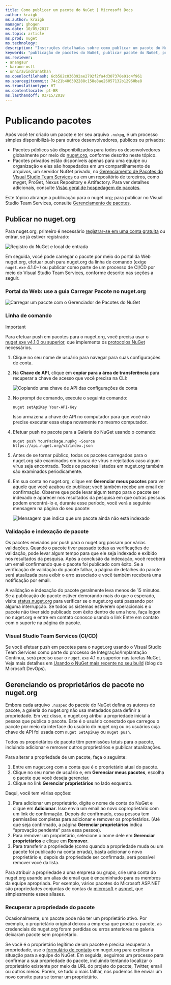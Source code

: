 ```yaml
---
title: Como publicar um pacote do NuGet | Microsoft Docs
author: kraigb
ms.author: kraigb
manager: ghogen
ms.date: 10/05/2017
ms.topic: article
ms.prod: nuget
ms.technology: 
description: "Instruções detalhadas sobre como publicar um pacote do NuGet no nuget.org ou feeds privados e como gerenciar a propriedade de pacote no nuget.org."
keywords: "publicação de pacotes do NuGet, publicar pacote do NuGet, propriedade de pacote do NuGet, publicar no nuget.org, feeds do NuGet privados"
ms.reviewer:
- anangaur
- karann-msft
- unniravindranathan
ms.openlocfilehash: 6cb582c036392ae2792f2fa4d307370e91c4f961
ms.sourcegitcommit: 74c21b406302288c158e8ae26057132b12960be8
ms.translationtype: HT
ms.contentlocale: pt-BR
ms.lasthandoff: 03/15/2018
---
```

# <a name="publishing-packages"></a>Publicando pacotes

Após você ter criado um pacote e ter seu arquivo `.nukpg`, é um processo simples disponibilizá-lo para outros desenvolvedores, públicos ou privados:

- Pacotes públicos são disponibilizados para todos os desenvolvedores globalmente por meio do [nuget.org](https://www.nuget.org/packages/manage/upload), conforme descrito neste tópico.
- Pacotes privados estão disponíveis apenas para uma equipe ou organização e eles são hospedados em um compartilhamento de arquivos, um servidor NuGet privado, no [Gerenciamento de Pacotes do Visual Studio Team Services](https://www.visualstudio.com/docs/package/nuget/publish) ou em um repositório de terceiros, como myget, ProGet, Nexus Repository e Artifactory. Para ver detalhes adicionais, consulte [Visão geral de hospedagem de pacotes](../hosting-packages/overview.md).

Este tópico abrange a publicação para o nuget.org; para publicar no Visual Studio Team Services, consulte [Gerenciamento de pacotes](https://www.visualstudio.com/docs/package/nuget/publish).

## <a name="publish-to-nugetorg"></a>Publicar no nuget.org

Para nuget.org, primeiro é necessário [registrar-se em uma conta gratuita](https://www.nuget.org/users/account/LogOn?returnUrl=%2F) ou entrar, se já estiver registrado:

![Registro do NuGet e local de entrada](media/publish_NuGetSignIn.png)

Em seguida, você pode carregar o pacote por meio do portal da Web nuget.org, efetuar push para nuget.org da linha de comando (exige `nuget.exe` 4.1.0+) ou publicar como parte de um processo de CI/CD por meio do Visual Studio Team Services, conforme descrito nas seções a seguir.

### <a name="web-portal-use-the-upload-package-tab-on-nugetorg"></a>Portal da Web: use a guia Carregar Pacote no nuget.org

![Carregar um pacote com o Gerenciador de Pacotes do NuGet](media/publish_UploadYourPackage.PNG)

### <a name="command-line"></a>Linha de comando

> [!Important]
> Para efetuar push em pacotes para o nuget.org, você precisa usar o [nuget.exe v4.1.0 ou superior](https://www.nuget.org/downloads), que implementa os [protocolos NuGet](../api/nuget-protocols.md) necessários.

1. Clique no seu nome de usuário para navegar para suas configurações de conta.
1. Na **Chave de API**, clique em **copiar para a área de transferência** para recuperar a chave de acesso que você precisa na CLI:

    ![Copiando uma chave de API das configurações de conta](media/publish_APIKey.png)

1. No prompt de comando, execute o seguinte comando:

    ```cli
    nuget setApiKey Your-API-Key
    ```

    Isso armazena a chave de API no computador para que você não precise executar essa etapa novamente no mesmo computador.

1. Efetuar push no pacote para a Galeria do NuGet usando o comando:

    ```cli
    nuget push YourPackage.nupkg -Source https://api.nuget.org/v3/index.json
    ```

1. Antes de se tornar público, todos os pacotes carregados para o nuget.org são examinados em busca de vírus e rejeitados caso algum vírus seja encontrado. Todos os pacotes listados em nuget.org também são examinados periodicamente.

1. Em sua conta no nuget.org, clique em **Gerenciar meus pacotes** para ver aquele que você acabou de publicar; você também recebe um email de confirmação. Observe que pode levar algum tempo para o pacote ser indexado e aparecer nos resultados da pesquisa em que outras pessoas podem encontrá-lo e, durante esse período, você verá a seguinte mensagem na página do seu pacote:

    ![Mensagem que indica que um pacote ainda não está indexado](media/publish_NotYetIndexed.png)

### <a name="package-validation-and-indexing"></a>Validação e indexação de pacote

Os pacotes enviados por push para o nuget.org passam por várias validações. Quando o pacote tiver passado todas as verificações de validação, pode levar algum tempo para que ele seja indexado e exibido nos resultados da pesquisa. Após a conclusão da indexação, você receberá um email confirmando que o pacote foi publicado com êxito. Se a verificação de validação do pacote falhar, a página de detalhes do pacote será atualizada para exibir o erro associado e você também receberá uma notificação por email.

A validação e indexação do pacote geralmente leva menos de 15 minutos. Se a publicação do pacote estiver demorando mais do que o esperado, visite [status.nuget.org](https://status.nuget.org/) para verificar se o nuget.org está passando por alguma interrupção. Se todos os sistemas estiverem operacionais e o pacote não tiver sido publicado com êxito dentro de uma hora, faça logon no nuget.org e entre em contato conosco usando o link Entre em contato com o suporte na página do pacote.

### <a name="visual-studio-team-services-cicd"></a>Visual Studio Team Services (CI/CD)

Se você efetuar push em pacotes para o nuget.org usando o Visual Studio Team Services como parte do processo de Integração/Implantação Contínua, será preciso usar o `nuget.exe` 4.1 ou superior nas tarefas NuGet. Veja mais detalhes em [Usando o NuGet mais recente no seu build](https://blogs.msdn.microsoft.com/devops/2017/09/29/using-the-latest-nuget-in-your-build/) (blog do Microsoft DevOps).

## <a name="managing-package-owners-on-nugetorg"></a>Gerenciando os proprietários de pacote no nuget.org

Embora cada arquivo `.nuspec` do pacote do NuGet defina os autores do pacote, a galeria do nuget.org não usa metadados para definir a propriedade. Em vez disso, o nuget.org atribui a propriedade inicial à pessoa que publica o pacote. Este é o usuário conectado que carregou o pacote por meio da interface do usuário do nuget.org ou os usuários cuja chave de API foi usada com `nuget SetApiKey` ou `nuget push`.

Todos os proprietários de pacote têm permissões totais para o pacote, incluindo adicionar e remover outros proprietários e publicar atualizações.

Para alterar a propriedade de um pacote, faça o seguinte:

1. Entre em nuget.org com a conta que é o proprietário atual do pacote.
1. Clique no seu nome de usuário e, em **Gerenciar meus pacotes**, escolha o pacote que você deseja gerenciar.
1. Clique no link **Gerenciar proprietários** no lado esquerdo.

Daqui, você tem várias opções:

1. Para adicionar um proprietário, digite o nome de conta do NuGet e clique em **Adicionar**. Isso envia um email ao novo coproprietário com um link de confirmação. Depois de confirmado, essa pessoa tem permissões completas para adicionar e remover os proprietários. (Até que seja confirmado, a página **Gerenciar proprietários** indica “aprovação pendente” para essa pessoa).
1. Para remover um proprietário, selecione o nome dele em **Gerenciar proprietários** e clique em **Remover**.
1. Para transferir a propriedade (como quando a propriedade muda ou um pacote foi publicado na conta errada), basta adicionar o novo proprietário e, depois da propriedade ser confirmada, será possível remover você da lista.

Para atribuir a propriedade a uma empresa ou grupo, crie uma conta do nuget.org usando um alias de email que é encaminhado para os membros da equipe apropriada. Por exemplo, vários pacotes do Microsoft ASP.NET são propriedades conjuntas de contas da [microsoft](http://nuget.org/profiles/microsoft) e [aspnet](http://nuget.org/profiles/aspnet), que simplesmente esses aliases.

### <a name="recovering-package-ownership"></a>Recuperar a propriedade do pacote

Ocasionalmente, um pacote pode não ter um proprietário ativo. Por exemplo, o proprietário original deixou a empresa que produz o pacote, as credenciais do nuget.org foram perdidas ou erros anteriores na galeria deixaram pacote sem proprietário.

Se você é o proprietário legítimo de um pacote e precisa recuperar a propriedade, use o [formulário de contato](https://www.nuget.org/policies/Contact) em nuget.org para explicar a situação para a equipe do NuGet. Em seguida, seguimos um processo para confirmar a sua propriedade do pacote, incluindo tentando localizar o proprietário existente por meio da URL do projeto do pacote, Twitter, email ou outros meios. Porém, se tudo o mais falhar, nós podemos lhe enviar um novo convite para se tornar um proprietário.
